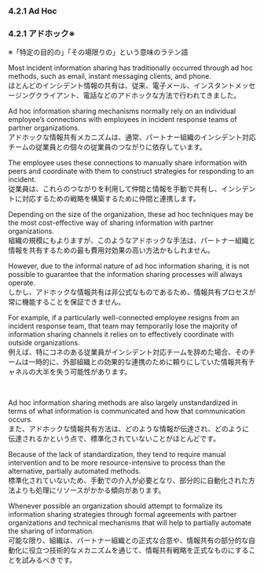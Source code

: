 ### 4.2.1 Ad Hoc
### 4.2.1 アドホック※

※「特定の目的の」「その場限りの」という意味のラテン語

Most incident information sharing has traditionally occurred through ad hoc methods, such as email, instant messaging clients, and phone.  
ほとんどのインシデント情報の共有は、従来、電子メール、インスタントメッセージングクライアント、電話などのアドホックな方法で行われてきました。 

Ad hoc information sharing mechanisms normally rely on an individual employee’s connections with employees in incident response teams of partner organizations.  
アドホックな情報共有メカニズムは、通常、パートナー組織のインシデント対応チームの従業員との個々の従業員のつながりに依存しています。 

The employee uses these connections to manually share information with peers and coordinate with them to construct strategies for responding to an incident.  
従業員は、これらのつながりを利用して仲間と情報を手動で共有し、インシデントに対応するための戦略を構築するために仲間と連携します。 

Depending on the size of the organization, these ad hoc techniques may be the most cost-effective way of sharing information with partner organizations.  
組織の規模にもよりますが、このようなアドホックな手法は、パートナー組織と情報を共有するための最も費用対効果の高い方法かもしれません。 

However, due to the informal nature of ad hoc information sharing, it is not possible to guarantee that the information sharing processes will always operate.  
しかし、アドホックな情報共有は非公式なものであるため、情報共有プロセスが常に機能することを保証できません。

For example, if a particularly well-connected employee resigns from an incident response team, that team may temporarily lose the majority of information sharing channels it relies on to effectively coordinate with outside organizations.  
例えば、特にコネのある従業員がインシデント対応チームを辞めた場合、そのチームは一時的に、外部組織との効果的な連携のために頼りにしていた情報共有チャネルの大半を失う可能性があります。

<br/>

Ad hoc information sharing methods are also largely unstandardized in terms of what information is communicated and how that communication occurs.  
また、アドホックな情報共有方法は、どのような情報が伝達され、どのように伝達されるかという点で、標準化されていないことがほとんどです。 

Because of the lack of standardization, they tend to require manual intervention and to be more resource-intensive to process than the alternative, partially automated methods.  
標準化されていないため、手動での介入が必要となり、部分的に自動化された方法よりも処理にリソースがかかる傾向があります。

Whenever possible an organization should attempt to formalize its information sharing strategies through formal agreements with partner organizations and technical mechanisms that will help to partially automate the sharing of information.  
可能な限り、組織は、パートナー組織との正式な合意や、情報共有の部分的な自動化に役立つ技術的なメカニズムを通じて、情報共有戦略を正式なものにすることを試みるべきです。